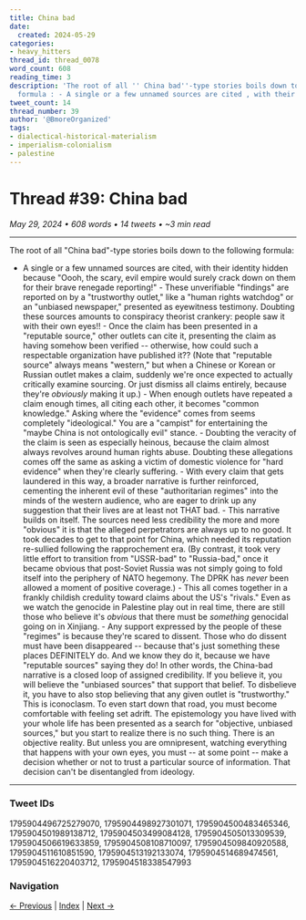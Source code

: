 ```yaml
---
title: China bad
date:
  created: 2024-05-29
categories:
- heavy_hitters
thread_id: thread_0078
word_count: 608
reading_time: 3
description: 'The root of all '' China bad''-type stories boils down to the following
  formula : - A single or a few unnamed sources are cited , with their identity hidden...'
tweet_count: 14
thread_number: 39
author: '@BmoreOrganized'
tags:
- dialectical-historical-materialism
- imperialism-colonialism
- palestine
---
```

# Thread #39: China bad

*May 29, 2024 • 608 words • 14 tweets • ~3 min read*

---

The root of all "China bad"-type stories boils down to the following formula:

- A single or a few unnamed sources are cited, with their identity hidden because "Oooh, the scary, evil empire would surely crack down on them for their brave renegade reporting!" - These unverifiable "findings" are reported on by a "trustworthy outlet," like a "human rights watchdog" or an "unbiased newspaper," presented as eyewitness testimony. Doubting these sources amounts to conspiracy theorist crankery: people saw it with their own eyes!! - Once the claim has been presented in a "reputable source," other outlets can cite it, presenting the claim as having somehow been verified -- otherwise, how could such a respectable organization have published it?? (Note that "reputable source" always means "western," but when a Chinese or Korean or Russian outlet makes a claim, suddenly we're once expected to actually critically examine sourcing. Or just dismiss all claims entirely, because they're *obviously* making it up.) - When enough outlets have repeated a claim enough times, all citing each other, it becomes "common knowledge." Asking where the "evidence" comes from seems completely "ideological." You are a "campist" for entertaining the "maybe China is not ontologically evil" stance. - Doubting the veracity of the claim is seen as especially heinous, because the claim almost always revolves around human rights abuse. Doubting these allegations comes off the same as asking a victim of domestic violence for "hard evidence" when they're clearly suffering. - With every claim that gets laundered in this way, a broader narrative is further reinforced, cementing the inherent evil of these "authoritarian regimes" into the minds of the western audience, who are eager to drink up any suggestion that their lives are at least not THAT bad. - This narrative builds on itself. The sources need less credibility the more and more "obvious" it is that the alleged perpetrators are always up to no good. It took decades to get to that point for China, which needed its reputation re-sullied following the rapprochement era. (By contrast, it took very little effort to transition from "USSR-bad" to "Russia-bad," once it became obvious that post-Soviet Russia was not simply going to fold itself into the periphery of NATO hegemony. The DPRK has *never* been allowed a moment of positive coverage.) - This all comes together in a frankly childish credulity toward claims about the US's "rivals." Even as we watch the genocide in Palestine play out in real time, there are still those who believe it's *obvious* that there must be *something* genocidal going on in Xinjiang. - Any support expressed by the people of these "regimes" is because they're scared to dissent. Those who do dissent must have been disappeared -- because that's just something these places DEFINITELY do. And we know they do it, because we have "reputable sources" saying they do! In other words, the China-bad narrative is a closed loop of assigned credibility. If you believe it, you will believe the "unbiased sources" that support that belief. To disbelieve it, you have to also stop believing that any given outlet is "trustworthy." This is iconoclasm. To even start down that road, you must become comfortable with feeling set adrift. The epistemology you have lived with your whole life has been presented as a search for "objective, unbiased sources," but you start to realize there is no such thing. There is an objective reality. But unless you are omnipresent, watching everything that happens with your own eyes, you must -- at some point -- make a decision whether or not to trust a particular source of information. That decision can't be disentangled from ideology.

---

### Tweet IDs
1795904496725279070, 1795904498927301071, 1795904500483465346, 1795904501989138712, 1795904503499084128, 1795904505013309539, 1795904506619633859, 1795904508108710097, 1795904509840920588, 1795904511610851590, 1795904513192133074, 1795904514689474561, 1795904516220403712, 1795904518338547993

### Navigation
[← Previous](038-*.md) | [Index](index.md) | [Next →](040-*.md)